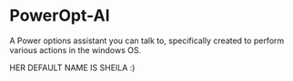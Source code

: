 # PowerOpt-AI
A Power options assistant you can talk to, specifically created to perform various actions in the windows OS.


HER DEFAULT NAME IS SHEILA :)
